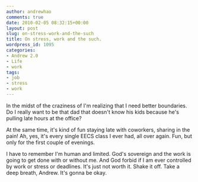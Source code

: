 ```yaml
---
author: andrewhao
comments: true
date: 2010-02-05 08:32:15+00:00
layout: post
slug: on-stress-work-and-the-such
title: On stress, work and the such.
wordpress_id: 1095
categories:
- Andrew 2.0
- Life
- work
tags:
- job
- stress
- work
---
```


In the midst of the craziness of I'm realizing that I need better boundaries. Do I really want to be that dad that doesn't know his kids because he's pulling late hours at the office?

At the same time, it's kind of fun staying late with coworkers, sharing in the pain! Ah, yes, it's every single EECS class I ever had, all over again. Fun, but only for the first couple of evenings.

I have to remember I'm human and limited. God's sovereign and the work is going to get done with or without me. And God forbid if I am ever controlled by work or stress or deadlines. It's just not worth it. Shake it off. Take a deep breath, Andrew. It's gonna be okay.
